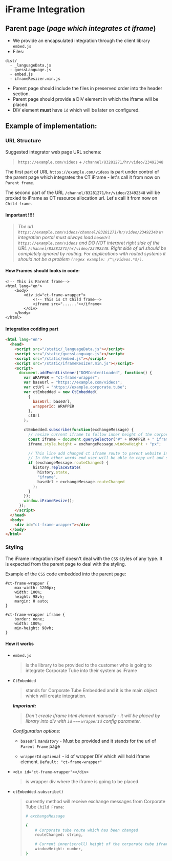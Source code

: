 # iFrame Integration

## Parent page (_page which integrates ct iframe_)

- We provide an encapsulated integration through the client library `embed.js`
- Files:

```
dist/
  - _languageData.js
  - guessLanguage.js
  - embed.js
  - iframeResizer.min.js
```

- Parent page should include the files in preserved order into the header section.
- Parent page should provide a DIV element in which the iframe will be placed.
- DIV element **must** have `id` which will be later on configured.

## Example of implementation:

### URL Structure

Suggested integrator web page URL schema:

> `https://example.com/videos` + `/channel/83281271/hr/video/23492348`

The first part of URL `https://example.com/videos` is part under control of the parent page which integrates the CT iFrame - let's call it from now on `Parent frame`.

The second part of the URL `/channel/83281271/hr/video/23492348` will be proxied to iFrame as CT resource allocation url. Let's call it from now on `Child frame`.

#### Important !!!!

> _The url `https://example.com/videos/channel/83281271/hr/video/23492348` in integration portal must always load `baseUrl` `https://example.com/videos` and DO NOT interpret right side of the URL `/channel/83281271/hr/video/23492348`. Right side of url should be completely ignored by routing.
> For applications with routed systems it should not be a problem `(regex example: /^\/videos.*$/)`._

#### How Frames should looks in code:

```
<!-- This is Parent frame-->
<html lang="en">
    <body>
        <div id="ct-frame-wrapper">
            <!-- This is CT Child frame-->
            <iframe src="......"></iframe>
        </div>
    </body>
</html>
```

#### Integration codding part

```html
<html lang="en">
  <head>
    <script src="/static/_languageData.js"></script>
    <script src="/static/guessLanguage.js"></script>
    <script src="/static/embed.js"></script>
    <script src="/static/iframeResizer.min.js"></script>
    <script>
      document.addEventListener("DOMContentLoaded", function() {
        var WRAPPER = "ct-frame-wrapper";
        var baseUrl = "https://example.com/videos";
        var ctUrl = "https://example.corporate.tube";
        var ctEmbedded = new CtEmbedded(
          {
            baseUrl: baseUrl,
            wrapperId: WRAPPER
          },
          ctUrl
        );

        ctEmbedded.subscribe(function(exchangeMessage) {
          // resize current iframe to follow inner height of the corporte tube
          const iframe = document.querySelector("#" + WRAPPER + " iframe");
          iframe.style.height = exchangeMessage.windowHeight + "px";

          // This line add changed ct iframe route to parent website integration page
          // In the other words end user will be able to copy url and send to someone in order to share ct deep linkable content
          if (exchangeMessage.routeChanged) {
            history.replaceState(
              history.state,
              "iframe",
              baseUrl + exchangeMessage.routeChanged
            );
          }
        });
        window.iFrameResize();
      });
    </script>
  </head>
  <body>
    <div id="ct-frame-wrapper"></div>
  </body>
</html>
```

### Styling

The iFrame integration itself doesn't deal with the `CSS` styles of any type.
It is expected from the parent page to deal with the styling.

Example of the `CSS` code embedded into the parent page:

```
#ct-frame-wrapper {
    max-width: 1200px;
    width: 100%;
    height: 98vh;
    margin: 0 auto;
}

#ct-frame-wrapper iframe {
    border: none;
    width: 100%;
    min-height: 98vh;
}
```

#### How it works

- `embed.js`

  > is the library to be provided to the customer who is going to integrate Corporate Tube into their system as iFrame

- `CtEmbedded`

  > stands for Corporate Tube Embedded and it is the main object which will create integration.

  **_Important:_**

  > _Don't create iframe html element manually - it will be placed by library into div with `id` `===` `wrapperId` config parameter._

  _Configuration options_:

  - `baseUrl` _`mandatory`_ - Must be provided and it stands for the url of `Parent Frame` page

  - `wrapperId` _`optional`_ - id of wrapper DIV which will hold iframe element. `Default: "ct-frame-wrapper"`

- `<div id="ct-frame-wrapper"></div>`

  > is wrapper div where the iframe is going to be placed.

- `ctEmbedded.subscribe()`
  > currently method will receive exchange messages from Corporate Tube `Child Frame`:
  >
  > ```sh
  > # exchangeMessage
  >
  > {
  >     # Corporate tube route which has been changed
  >     routeChanged: string,
  >
  >     # Current inner(scroll) height of the corporate tube iframe
  >     windowHeight: number,
  > }
  > ```
